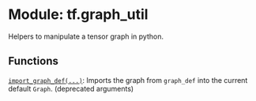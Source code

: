 <div itemscope itemtype="http://developers.google.com/ReferenceObject">
<meta itemprop="name" content="tf.graph_util" />
<meta itemprop="path" content="Stable" />
</div>

# Module: tf.graph_util

Helpers to manipulate a tensor graph in python.

## Functions

[`import_graph_def(...)`](../tf/graph_util/import_graph_def.md): Imports the graph from `graph_def` into the current default `Graph`. (deprecated arguments)

